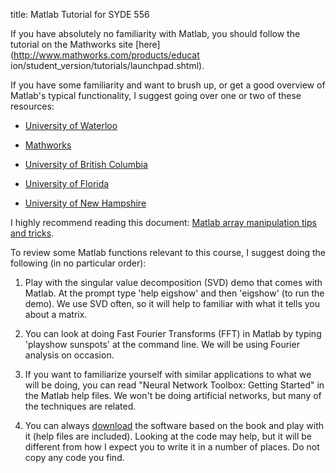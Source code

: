 title: Matlab Tutorial for SYDE 556

If you have absolutely no familiarity with Matlab, you should follow the
tutorial on the Mathworks site [here](http://www.mathworks.com/products/educat
ion/student_version/tutorials/launchpad.shtml).



If you have some familiarity and want to brush up, or get a good overview of
Matlab's typical functionality, I suggest going over one or two of these
resources:





  * [University of Waterloo](http://saw.uwaterloo.ca/matlab/)


  * [Mathworks](http://www.mathworks.com/academia/student_center/tutorials/launchpad.html)


  * [University of British Columbia](http://www.cs.ubc.ca/spider/cavers/MatlabGuide/guide.html)


  * [University of Florida](http://www.math.ufl.edu/help/matlab-tutorial/)


  * [University of New Hampshire](http://spicerack.sr.unh.edu/%7Emathadm/tutorial/software/matlab/)



I highly recommend reading this document: [Matlab array manipulation tips and
tricks](http://home.online.no/%7Epjacklam/matlab/doc/mtt/index.html).



To review some Matlab functions relevant to this course, I suggest doing the
following (in no particular order):




1. Play with the singular value decomposition (SVD) demo that comes with
Matlab. At the prompt type 'help eigshow' and then 'eigshow' (to run the
demo). We use SVD often, so it will help to familiar with what it tells you
about a matrix.



2. You can look at doing Fast Fourier Transforms (FFT) in Matlab by typing
'playshow sunspots' at the command line. We will be using Fourier analysis on
occasion.



3. If you want to familiarize yourself with similar applications to what we
will be doing, you can read "Neural Network Toolbox: Getting Started" in the
Matlab help files. We won't be doing artificial networks, but many of the
techniques are related.



4. You can always [download](http://nengo.ca) the software based on the book
and play with it (help files are included). Looking at the code may help, but
it will be different from how I expect you to write it in a number of places.
Do not copy any code you find.
